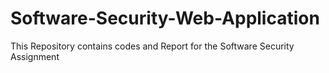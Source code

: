 # Software-Security-Web-Application
This Repository contains codes and Report for the Software Security Assignment
